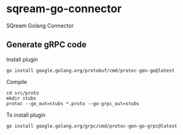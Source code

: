 # sqream-go-connector
SQream Golang Connector

## Generate gRPC code

Install plugin  
```
go install google.golang.org/protobuf/cmd/protoc-gen-go@latest
```

Compile
```
cd src/proto
mkdir stubs
protoc --go_out=stubs *.proto --go-grpc_out=stubs
```

To install plugin
```
go install google.golang.org/grpc/cmd/protoc-gen-go-grpc@latest
```
